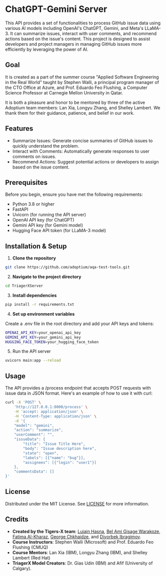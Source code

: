 # ChatGPT-Gemini Server

This API provides a set of functionalities to process GitHub issue data using various AI models including OpenAI's ChatGPT, Gemini, and Meta's LLaMA-3. It can summarize issues, interact with user comments, and recommend actions based on the issue's content. This project is designed to assist developers and project managers in managing GitHub issues more efficiently by leveraging the power of AI.

## Goal
It is created as a part of the summer course "Applied Software Engineering in the Real World" taught by Stephen Walli, a principal program manager of the CTO Office at Azure, and Prof. Eduardo Feo Flushing, a Computer Science Professor at Carnegie Mellon University in Qatar.

It is both a pleasure and honor to be mentored by three of the active Adoptium team members: Lan Xia, Longyu Zhang, and Shelley Lambert. We thank them for their guidance, patience, and belief in our work. 

## Features
- Summarize Issues: Generate concise summaries of GitHub issues to quickly understand the problem.
- Interact with Comments: Automatically generate responses to user comments on issues.
- Recommend Actions: Suggest potential actions or developers to assign based on the issue content.

## Prerequisites
Before you begin, ensure you have met the following requirements:
- Python 3.8 or higher
- FastAPI
- Uvicorn (for running the API server)
- OpenAI API key (for ChatGPT)
- Gemini API key (for Gemini model)
- Hugging Face API token (for LLaMA-3 model)

## Installation & Setup
1. **Clone the repository**
```bash
git clone https://github.com/adoptium/aqa-test-tools.git
```
2. **Navigate to the project directory**
```bash
cd TriagerXServer
```
3. **Install dependencies**
```bash
pip install -r requirements.txt
```
4. **Set up environment variables** 

Create a .env file in the root directory and add your API keys and tokens:
```bash
OPENAI_API_KEY=your_openai_api_key
GEMINI_API_KEY=your_gemini_api_key
HUGGING_FACE_TOKEN=your_hugging_face_token
```
5. Run the API server
```bash
uvicorn main:app --reload
```

## Usage

The API provides a /process endpoint that accepts POST requests with issue data in JSON format. Here's an example of how to use it with curl:
```bash
curl -X 'POST' \
    'http://127.0.0.1:8000/process' \
    -H 'accept: application/json' \
    -H 'Content-Type: application/json' \
    -d '{
    "model": "gemini",
    "action": "summarize",
    "userComment": "",
    "issueData": {
        "title": "Issue Title Here",
        "body": "Issue description here",
        "state": "open",
        "labels": [{"name": "bug"}],
        "assignees": [{"login": "user1"}]
    },
    "commentsData": []
}'
```

## License
Distributed under the MIT License. See [LICENSE](LICENSE) for more information.

## Credits
- **Created by the Tigers-X team**: [Lujain Hasna](https://github.com/coolujain), [Bel Ami Gisage Warakoze](https://github.com/Belami02), [Fatima Al-Kharaz](https://github.com/ftm-2005), [George Chkhaidze](https://github.com/GioChkhaidze), and [Diyorbek Ibragimov](https://github.com/diyorbekibragimov).
- **Course Instructors**: Stephen Walli (Microsoft) and Prof. Eduardo Feo Flushing (CMUQ)
- **Course Mentors**: Lan Xia (IBM), Longyu Zhang (IBM), and Shelley Lambert (Red Hat)
- **TriagerX Model Creators**: Dr. Gias Udin (IBM) and Afif (University of Calgary).
